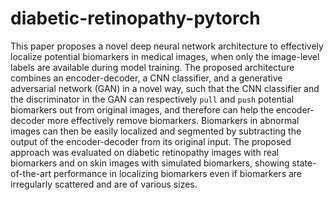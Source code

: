 # diabetic-retinopathy-pytorch
This paper proposes a novel deep neural network architecture to effectively localize potential biomarkers in medical images, when only the image-level labels are available during model training. The proposed architecture combines an encoder-decoder, a CNN classifier, and a generative adversarial network (GAN) in a novel way, such that the CNN classifier and the discriminator in the GAN can respectively `pull` and `push` potential biomarkers out from original images, and therefore can help the encoder-decoder more effectively remove biomarkers. Biomarkers in abnormal images can then be easily localized and segmented by subtracting the output of the encoder-decoder from its original input. The proposed approach was evaluated on diabetic retinopathy images with real biomarkers and on skin images with simulated biomarkers, showing state-of-the-art performance in localizing biomarkers even if biomarkers are irregularly scattered and are of various sizes.